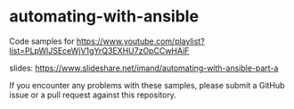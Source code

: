 # automating-with-ansible
Code samples for https://www.youtube.com/playlist?list=PLpWlJSEceWjV1gYrQ3EXHU7zOpCCwHAiF

slides: https://www.slideshare.net/imand/automating-with-ansible-part-a

If you encounter any problems with these samples, please submit a GitHub issue or a pull request against this repository.
